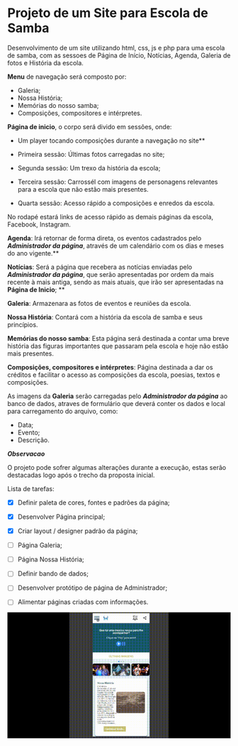 ﻿
# Projeto de um Site para Escola de Samba


Desenvolvimento de um site utilizando html, css, js e php para uma escola de samba, com as sessoes de Página de Início, Notícias, Agenda, Galeria de fotos e História da escola.

**Menu** de navegação será composto por: 
- Galeria;
- Nossa História;
- Memórias do nosso samba;
- Composições, compositores e intérpretes.

**Página de inicio**, o corpo será divido em sessões, onde:
- Um player tocando composições durante a navegação no site**

- Primeira sessão: Últimas fotos carregadas no site;
- Segunda sessão: Um trexo da história da escola;
- Terceira sessão: Carrossél com imagens de personagens relevantes para a escola que não estão mais presentes.
- Quarta sessão: Acesso rápido a composições e enredos da escola.



No rodapé estará links de acesso rápido as demais páginas da escola, Facebook, Instagram.

**Agenda**: Irá retornar de forma direta, os eventos cadastrados pelo ***Administrador da página***, através de um calendário com os dias e meses do ano vigente.**

**Notícias**: Será a página que recebera as notícias enviadas pelo ***Administrador da página***, que serão apresentadas por ordem da mais recente à mais antiga, sendo as mais atuais, que irão ser apresentadas na **Página de Inicio**; **

**Galeria**: Armazenara as fotos de eventos e reuniões da escola. 

**Nossa História**: Contará com a história da escola de samba e seus princípios.

**Memórias do nosso samba**: Esta página será destinada a contar uma breve história das figuras importantes que passaram pela escola e hoje não estão mais presentes.

**Composições, compositores e intérpretes**: Página destinada a dar os créditos e facilitar o acesso as composições da escola, poesias, textos e composições.


As imagens da **Galeria** serão carregadas pelo ***Administrador da página*** ao banco de dados, atraves de formulário que deverá conter os dados e local para carregamento do arquivo, como: 
- Data;
- Evento;
- Descrição. 


**_Observacao_**

O projeto pode sofrer algumas alterações durante a execução, estas serão destacadas logo após o trecho da proposta inicial.


Lista de tarefas: 

- [x]   Definir paleta de cores, fontes e padrões da página;
- [x]   Desenvolver Página principal;
- [x]   Criar layout / designer padrão da página;
- [ ]   Página Galeria;
- [ ]   Página Nossa História;
- [ ]   Definir bando de dados;
- [ ]   Desenvolver protótipo de página de Administrador;
- [ ]   Alimentar páginas criadas com informações.


![demo](https://github.com/RafaGiaretta/Site-Escola-de-Samba/blob/main/img_teste/demo.gif)


